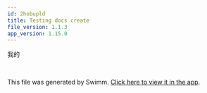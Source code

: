 ```yaml
---
id: 2hobupld
title: Testing docs create
file_version: 1.1.3
app_version: 1.15.0
---
```


我的

<br/>

This file was generated by Swimm. [Click here to view it in the app](https://app.swimm.io/repos/Z2l0aHViJTNBJTNBSHVtV2F0X1lSX1BoRFRoZXNpcyUzQSUzQVNvbmdzaEdlbw==/docs/2hobupld).
